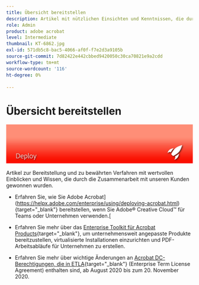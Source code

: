 ```yaml
---
title: Übersicht bereitstellen
description: Artikel mit nützlichen Einsichten und Kenntnissen, die durch die Zusammenarbeit mit unseren Kunden gewonnen werden, und Best Practices
role: Admin
product: adobe acrobat
level: Intermediate
thumbnail: KT-6862.jpg
exl-id: 571db5c8-bac5-4066-af0f-f7e2d3a9105b
source-git-commit: 7d82422e442cbbed9420050c30ca70821e9a2cdd
workflow-type: tm+mt
source-wordcount: '116'
ht-degree: 0%

---
```


# Übersicht bereitstellen

![Acrobat Deployment Image](../assets/Hero-Deploy.png)

Artikel zur Bereitstellung und zu bewährten Verfahren mit wertvollen Einblicken und Wissen, die durch die Zusammenarbeit mit unseren Kunden gewonnen wurden.

* Erfahren Sie, wie Sie Adobe Acrobat](https://helpx.adobe.com/enterprise/using/deploying-acrobat.html){target=&quot;_blank&quot;} bereitstellen, wenn Sie Adobe® Creative Cloud™ für Teams oder Unternehmen verwenden.[

* Erfahren Sie mehr über das [Enterprise Toolkit für Acrobat Products](https://www.adobe.com/devnet-docs/acrobatetk/index.html){target=&quot;_blank&quot;}, um unternehmensweit angepasste Produkte bereitzustellen, virtualisierte Installationen einzurichten und PDF-Arbeitsabläufe für Unternehmen zu erstellen.

* Erfahren Sie mehr über wichtige Änderungen an [Acrobat DC-Berechtigungen, die in ETLA](signentitlementchanges.md){target=&quot;_blank&quot;} (Enterprise Term License Agreement) enthalten sind, ab August 2020 bis zum 20. November 2020.
